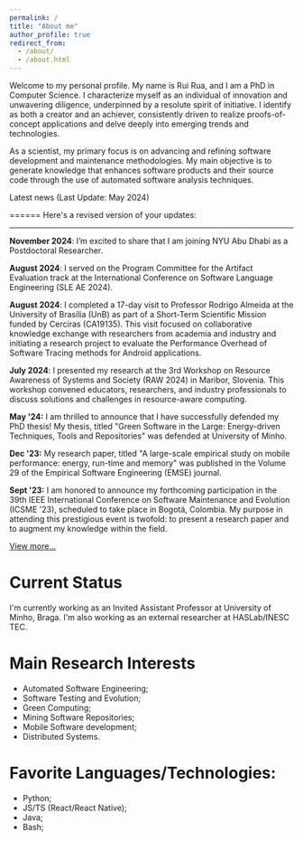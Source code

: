 ```yaml
---
permalink: /
title: "About me"
author_profile: true
redirect_from: 
  - /about/
  - /about.html
---
```


Welcome to my personal profile. My name is Rui Rua, and I am a PhD in Computer Science. I characterize myself as an individual of innovation and unwavering diligence, underpinned by a resolute spirit of initiative. I identify as both a creator and an achiever, consistently driven to realize proofs-of-concept applications and delve deeply into emerging trends and technologies.

As a scientist, my primary focus is on advancing and refining software development and maintenance methodologies. My main objective is to generate knowledge that enhances software products and their source code through the use of automated software analysis techniques.


Latest news (Last Update: May 2024)

======
Here's a revised version of your updates:

---

**November 2024**: I’m excited to share that I am joining NYU Abu Dhabi as a Postdoctoral Researcher.  

**August 2024**: I served on the Program Committee for the Artifact Evaluation track at the International Conference on Software Language Engineering (SLE AE 2024).

**August 2024**: I completed a 17-day visit to Professor Rodrigo Almeida at the University of Brasília (UnB) as part of a Short-Term Scientific Mission funded by Cerciras (CA19135). This visit focused on collaborative knowledge exchange with researchers from academia and industry and initiating a research project to evaluate the Performance Overhead of Software Tracing methods for Android applications.

**July 2024**: I presented my research at the 3rd Workshop on Resource Awareness of Systems and Society (RAW 2024) in Maribor, Slovenia. This workshop convened educators, researchers, and industry professionals to discuss solutions and challenges in resource-aware computing.

**May '24:** I am thrilled to announce that I have successfully defended my PhD thesis! My thesis, titled "Green Software in the Large: Energy-driven Techniques, Tools and Repositories" was defended at University of Minho. 

**Dec '23:** My research paper, titled "A large-scale empirical study on mobile performance: energy, run-time and memory" was published in the Volume 29 of the Empirical Software Engineering (EMSE) journal.

**Sept '23:** I am honored to announce my forthcoming participation in the 39th IEEE International Conference on Software Maintenance and Evolution (ICSME '23), scheduled to take place in Bogotá, Colombia. My purpose in attending this prestigious event is twofold: to present a research paper and to augment my knowledge within the field.

[View more...](https://rrua.github.io/news)


Current Status
======

I'm currently working as an Invited Assistant Professor at University of Minho, Braga. I'm also working as an external researcher at HASLab/INESC TEC.


Main Research Interests
======

- Automated Software Engineering;
- Software Testing and Evolution;
- Green Computing;
- Mining Software Repositories;
- Mobile Software development;
- Distributed Systems.


Favorite Languages/Technologies:
======

- Python;
- JS/TS (React/React Native);
- Java;
- Bash;

